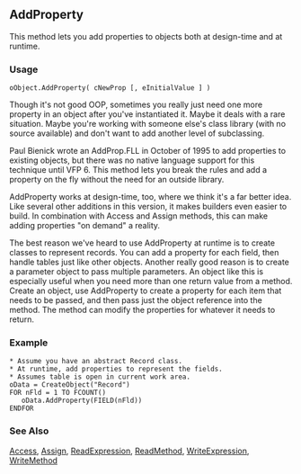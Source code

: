 ## AddProperty

This method lets you add properties to objects both at design-time and at runtime.

### Usage

```foxpro
oObject.AddProperty( cNewProp [, eInitialValue ] )
```

Though it's not good OOP, sometimes you really just need one more property in an object after you've instantiated it. Maybe it deals with a rare situation. Maybe you're working with someone else's class library (with no source available) and don't want to add another level of subclassing. 

Paul Bienick wrote an AddProp.FLL in October of 1995 to add properties to existing objects, but there was no native language support for this technique until VFP 6. This method lets you break the rules and add a property on the fly without the need for an outside library.

AddProperty works at design-time, too, where we think it's a far better idea. Like several other additions in this version, it makes builders even easier to build. In combination with Access and Assign methods, this can make adding properties "on demand" a reality. 

The best reason we've heard to use AddProperty at runtime is to create classes to represent records. You can add a property for each field, then handle tables just like other objects. Another really good reason is to create a parameter object to pass multiple parameters. An object like this is especially useful when you need more than one return value from a method. Create an object, use AddProperty to create a property for each item that needs to be passed, and then pass just the object reference into the method. The method can modify the properties for whatever it needs to return.

### Example

```foxpro
* Assume you have an abstract Record class.
* At runtime, add properties to represent the fields.
* Assumes table is open in current work area.
oData = CreateObject("Record")
FOR nFld = 1 TO FCOUNT()
   oData.AddProperty(FIELD(nFld))
ENDFOR
```
### See Also

[Access](s4g780.md), [Assign](s4g780.md), [ReadExpression](s4g615.md), [ReadMethod](s4g615.md), [WriteExpression](s4g615.md), [WriteMethod](s4g615.md)